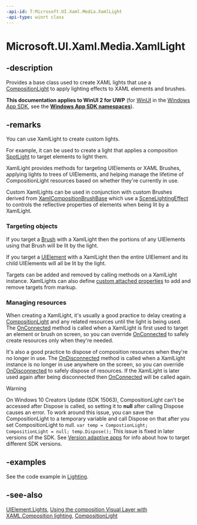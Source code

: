 ```yaml
---
-api-id: T:Microsoft.UI.Xaml.Media.XamlLight
-api-type: winrt class
---
```


<!-- Class syntax.
public class XamlLight : DependencyObject, DependencyObject
-->

# Microsoft.UI.Xaml.Media.XamlLight

## -description
Provides a base class used to create XAML lights that use a [CompositionLight](./../windows.ui.composition/compositionlight.md) to apply lighting effects to XAML elements and brushes.

**This documentation applies to WinUI 2 for UWP** (for [WinUI](/windows/apps/winui/winui3/) in the [Windows App SDK](/windows/apps/windows-app-sdk/), see the **[Windows App SDK namespaces](/windows/windows-app-sdk/api/winrt/)**).

## -remarks

You can use XamlLight to create custom lights.

For example, it can be used to create a light that applies a composition [SpotLight](/uwp/api/Windows.UI.Composition.SpotLight) to target elements to light them.

XamlLight provides methods for targeting UIElements or XAML Brushes, applying lights to trees of UIElements, and helping manage the lifetime of CompositionLight resources based on whether they're currently in use.

Custom XamlLights can be used in conjunction with custom Brushes derived from [XamlCompositionBrushBase](xamlcompositionbrushbase.md) which use a [SceneLightingEffect](/uwp/api/Windows.UI.Composition.Effects.SceneLightingEffect) to controls the reflective properties of elements when being lit by a XamlLight.

### Targeting objects

If you target a [Brush](/uwp/api/Windows.UI.Xaml.Media.Brush) with a XamlLight then the portions of any UIElements using that Brush will be lit by the light.

If you target a [UIElement](/uwp/api/Windows.UI.Xaml.UIElement) with a XamlLight then the entire UIElement and its child UIElements will all be lit by the light.

Targets can be added and removed by calling methods on a XamlLight instance. XamlLights can also define [custom attached properties](/windows/uwp/xaml-platform/custom-attached-properties) to add and remove targets from markup.

### Managing resources

When creating a XamlLight, it's usually a good practice to delay creating a [CompositionLight](/windows/winui/api/microsoft.ui.composition.compositionlight) and any related resources until the light is being used. The [OnConnected](xamllight_onconnected_1226595460.md) method is called when a XamlLight is first used to target an element or brush on screen, so you can override [OnConnected](xamllight_onconnected_1226595460.md) to safely create resources only when they're needed.

It's also a good practice to dispose of composition resources when they're no longer in use. The [OnDisconnected](xamllight_ondisconnected_1949383343.md) method is called when a XamlLight instance is no longer in use anywhere on the screen, so you can override [OnDisconnected](xamllight_disonconnected.md) to safely dispose of resources. If the XamlLight is later used again after being disconnected then [OnConnected](xamllight_onconnected_1226595460.md) will be called again.

> [!WARNING]
> On Windows 10 Creators Update (SDK 15063), CompositionLight can't be accessed after Dispose is called, so setting it to **null** after calling Dispose causes an error. To work around this issue, you can save the CompositionLight to a temporary variable and call Dispose on that after you set CompositionLight to null. `var temp = CompostionLight; CompositionLight = null; temp.Dispose();`
> This issue is fixed in later versions of the SDK. See [Version adaptive apps](/windows/uwp/debug-test-perf/version-adaptive-apps) for info about how to target different SDK versions.

## -examples

See the code example in [Lighting](/windows/uwp/composition/lighting).

## -see-also

[UIElement.Lights](./../windows.ui.xaml/uielement_lights.md), [Using the composition Visual Layer with XAML](/windows/uwp/composition/using-the-visual-layer-with-xaml),[Composition lighting](/windows/uwp/composition/lighting), [CompositionLight](/windows/winui/api/microsoft.ui.composition.compositionlight)
